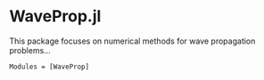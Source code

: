 # WaveProp.jl

This package focuses on numerical methods for wave propagation problems...

```@autodocs
Modules = [WaveProp]
```